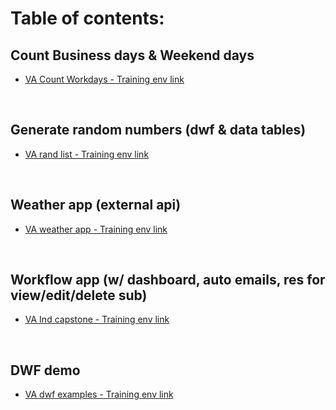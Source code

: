 # Table of contents:


## Count Business days & Weekend days
* [VA Count Workdays - Training env link](https://training.unqork.io/workspaces/5ec846299cc11b020f495f2c/applications/6355d50ee0df8d21f333fd35/modules)

<br>

## Generate random numbers (dwf & data tables)
* [VA rand list - Training env link](https://training.unqork.io/workspaces/5ec846299cc11b020f495f2c/applications/63651302830d3cfcffd16c1b/modules)

<br>

## Weather app (external api)
* [VA weather app - Training env link](https://training.unqork.io/workspaces/5ec846299cc11b020f495f2c/applications/6362a6fd59dcfd91654e0d85/modules)

<br>

## Workflow app (w/ dashboard, auto emails, res for view/edit/delete sub)
* [VA Ind capstone - Training env link](https://training.unqork.io/workspaces/5ec846299cc11b020f495f2c/applications/63485e580257423d7884677b/modules)

<br>

## DWF demo
* [VA dwf examples - Training env link](https://training.unqork.io/workspaces/5ec846299cc11b020f495f2c/applications/6357e0630e96c0f87b716aeb/modules)
